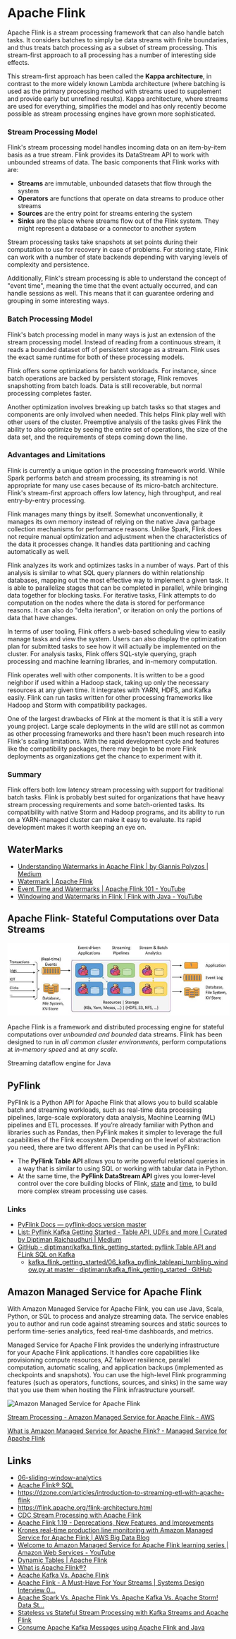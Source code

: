 # Apache Flink

Apache Flink is a stream processing framework that can also handle batch tasks. It considers batches to simply be data streams with finite boundaries, and thus treats batch processing as a subset of stream processing. This stream-first approach to all processing has a number of interesting side effects.

This stream-first approach has been called the **Kappa architecture**, in contrast to the more widely known Lambda architecture (where batching is used as the primary processing method with streams used to supplement and provide early but unrefined results). Kappa architecture, where streams are used for everything, simplifies the model and has only recently become possible as stream processing engines have grown more sophisticated.

### Stream Processing Model

Flink's stream processing model handles incoming data on an item-by-item basis as a true stream. Flink provides its DataStream API to work with unbounded streams of data. The basic components that Flink works with are:

- **Streams** are immutable, unbounded datasets that flow through the system
- **Operators** are functions that operate on data streams to produce other streams
- **Sources** are the entry point for streams entering the system
- **Sinks** are the place where streams flow out of the Flink system. They might represent a database or a connector to another system

Stream processing tasks take snapshots at set points during their computation to use for recovery in case of problems. For storing state, Flink can work with a number of state backends depending with varying levels of complexity and persistence.

Additionally, Flink's stream processing is able to understand the concept of "event time", meaning the time that the event actually occurred, and can handle sessions as well. This means that it can guarantee ordering and grouping in some interesting ways.

### Batch Processing Model

Flink's batch processing model in many ways is just an extension of the stream processing model. Instead of reading from a continuous stream, it reads a bounded dataset off of persistent storage as a stream. Flink uses the exact same runtime for both of these processing models.

Flink offers some optimizations for batch workloads. For instance, since batch operations are backed by persistent storage, Flink removes snapshotting from batch loads. Data is still recoverable, but normal processing completes faster.

Another optimization involves breaking up batch tasks so that stages and components are only involved when needed. This helps Flink play well with other users of the cluster. Preemptive analysis of the tasks gives Flink the ability to also optimize by seeing the entire set of operations, the size of the data set, and the requirements of steps coming down the line.

### Advantages and Limitations

Flink is currently a unique option in the processing framework world. While Spark performs batch and stream processing, its streaming is not appropriate for many use cases because of its micro-batch architecture. Flink's stream-first approach offers low latency, high throughput, and real entry-by-entry processing.

Flink manages many things by itself. Somewhat unconventionally, it manages its own memory instead of relying on the native Java garbage collection mechanisms for performance reasons. Unlike Spark, Flink does not require manual optimization and adjustment when the characteristics of the data it processes change. It handles data partitioning and caching automatically as well.

Flink analyzes its work and optimizes tasks in a number of ways. Part of this analysis is similar to what SQL query planners do within relationship databases, mapping out the most effective way to implement a given task. It is able to parallelize stages that can be completed in parallel, while bringing data together for blocking tasks. For iterative tasks, Flink attempts to do computation on the nodes where the data is stored for performance reasons. It can also do "delta iteration", or iteration on only the portions of data that have changes.

In terms of user tooling, Flink offers a web-based scheduling view to easily manage tasks and view the system. Users can also display the optimization plan for submitted tasks to see how it will actually be implemented on the cluster. For analysis tasks, Flink offers SQL-style querying, graph processing and machine learning libraries, and in-memory computation.

Flink operates well with other components. It is written to be a good neighbor if used within a Hadoop stack, taking up only the necessary resources at any given time. It integrates with YARN, HDFS, and Kafka easily. Flink can run tasks written for other processing frameworks like Hadoop and Storm with compatibility packages.

One of the largest drawbacks of Flink at the moment is that it is still a very young project. Large scale deployments in the wild are still not as common as other processing frameworks and there hasn't been much research into Flink's scaling limitations. With the rapid development cycle and features like the compatibility packages, there may begin to be more Flink deployments as organizations get the chance to experiment with it.

### Summary

Flink offers both low latency stream processing with support for traditional batch tasks. Flink is probably best suited for organizations that have heavy stream processing requirements and some batch-oriented tasks. Its compatibility with native Storm and Hadoop programs, and its ability to run on a YARN-managed cluster can make it easy to evaluate. Its rapid development makes it worth keeping an eye on.

## WaterMarks

- [Understanding Watermarks in Apache Flink \| by Giannis Polyzos \| Medium](https://medium.com/@ipolyzos_/understanding-watermarks-in-apache-flink-c8793a50fbb8)
- [Watermark \| Apache Flink](https://nightlies.apache.org/flink/flink-docs-master/docs/dev/datastream-v2/watermark/)
- [Event Time and Watermarks \| Apache Flink 101 - YouTube](https://youtu.be/sdhwpUAjqaI)
- [Windowing and Watermarks in Flink \| Flink with Java - YouTube](https://youtu.be/j1Ud8blbMKo)

## Apache Flink- Stateful Computations over Data Streams

![image](../../media/Technologies-Apache-Others-image1.jpg)

Apache Flink is a framework and distributed processing engine for stateful computations over *unbounded and bounded* data streams. Flink has been designed to run in *all common cluster environments*, perform computations at *in-memory speed* and at *any scale*.

Streaming dataflow engine for Java

## PyFlink

PyFlink is a Python API for Apache Flink that allows you to build scalable batch and streaming workloads, such as real-time data processing pipelines, large-scale exploratory data analysis, Machine Learning (ML) pipelines and ETL processes. If you’re already familiar with Python and libraries such as Pandas, then PyFlink makes it simpler to leverage the full capabilities of the Flink ecosystem. Depending on the level of abstraction you need, there are two different APIs that can be used in PyFlink:

- The **PyFlink Table API** allows you to write powerful relational queries in a way that is similar to using SQL or working with tabular data in Python.
- At the same time, the **PyFlink DataStream API** gives you lower-level control over the core building blocks of Flink, [state](https://nightlies.apache.org/flink/flink-docs-master/docs/concepts/stateful-stream-processing/) and [time](https://nightlies.apache.org/flink/flink-docs-master/docs/concepts/time/), to build more complex stream processing use cases.

### Links

- [PyFlink Docs — pyflink-docs version master](https://pyflink.readthedocs.io/en/main/index.html)
- [List: Pyflink Kafka Getting Started - Table API, UDFs and more | Curated by Diptiman Raichaudhuri | Medium](https://diptimanrc.medium.com/list/pyflink-kafka-getting-started-table-api-udfs-and-more-ff5bf8d9d41a)
- [GitHub - diptimanr/kafka\_flink\_getting\_started: pyflink Table API and FLink SQL on Kafka](https://github.com/diptimanr/kafka_flink_getting_started)
	- [kafka\_flink\_getting\_started/06\_kafka\_pyflink\_tableapi\_tumbling\_window.py at master · diptimanr/kafka\_flink\_getting\_started · GitHub](https://github.com/diptimanr/kafka_flink_getting_started/blob/master/06_kafka_pyflink_tableapi_tumbling_window.py)

## Amazon Managed Service for Apache Flink

With Amazon Managed Service for Apache Flink, you can use Java, Scala, Python, or SQL to process and analyze streaming data. The service enables you to author and run code against streaming sources and static sources to perform time-series analytics, feed real-time dashboards, and metrics.

Managed Service for Apache Flink provides the underlying infrastructure for your Apache Flink applications. It handles core capabilities like provisioning compute resources, AZ failover resilience, parallel computation, automatic scaling, and application backups (implemented as checkpoints and snapshots). You can use the high-level Flink programming features (such as operators, functions, sources, and sinks) in the same way that you use them when hosting the Flink infrastructure yourself.

![Amazon Managed Service for Apache Flink](media/Screenshot%202025-09-18%20at%204.00.38%20PM.jpg)

[Stream Processing - Amazon Managed Service for Apache Flink - AWS](https://aws.amazon.com/managed-service-apache-flink/)

[What is Amazon Managed Service for Apache Flink? - Managed Service for Apache Flink](https://docs.aws.amazon.com/managed-flink/latest/java/what-is.html)

## Links

- [06-sliding-window-analytics](technologies/apache-spark/06-sliding-window-analytics.md)
- [Apache Flink® SQL](https://developer.confluent.io/courses/flink-sql/overview/)
- https://dzone.com/articles/introduction-to-streaming-etl-with-apache-flink
- https://flink.apache.org/flink-architecture.html
- [CDC Stream Processing with Apache Flink](https://youtu.be/K2ibvfmFh8Y?si=_K1jRSc0ez7Ntw9y)
- [Apache Flink 1.19 - Deprecations, New Features, and Improvements](https://youtu.be/362g8odTRYk)
- [Krones real-time production line monitoring with Amazon Managed Service for Apache Flink | AWS Big Data Blog](https://aws.amazon.com/blogs/big-data/krones-real-time-production-line-monitoring-with-amazon-managed-service-for-apache-flink/)
- [Welcome to Amazon Managed Service for Apache Flink learning series \| Amazon Web Services - YouTube](https://youtu.be/PUmRMf8vqrE)
- [Dynamic Tables \| Apache Flink](https://nightlies.apache.org/flink/flink-docs-master/docs/dev/table/concepts/dynamic_tables/)
- [What is Apache Flink®?](https://youtu.be/PVoc5tRr6to)
- [Apache Kafka Vs. Apache Flink](https://youtu.be/gAIOZiJVECg)
- [Apache Flink - A Must-Have For Your Streams | Systems Design Interview 0...](https://youtu.be/fYO5-6Owt0w)
- [Apache Spark Vs. Apache Flink Vs. Apache Kafka Vs. Apache Storm! Data St...](https://youtu.be/V3Q3EkbEc_k)
- [Stateless vs Stateful Stream Processing with Kafka Streams and Apache Flink](https://youtu.be/LYf05ArIkzA)
- [Consume Apache Kafka Messages using Apache Flink and Java](https://youtu.be/JfqoVuVDYUE)
